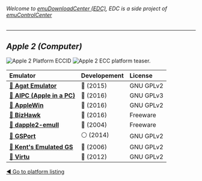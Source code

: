 ###### Welcome to [emuDownloadCenter (EDC)](https://github.com/PhoenixInteractiveNL/emuDownloadCenter/wiki/), EDC is a side project of [emuControlCenter](https://github.com/PhoenixInteractiveNL/emuControlCenter/wiki/)
***
## _Apple 2 (Computer)_
![](https://raw.githubusercontent.com/wiki/PhoenixInteractiveNL/emuDownloadCenter/images_platform/ecc_apple2_cell.png "Apple 2 Platform ECCID")
![](https://raw.githubusercontent.com/wiki/PhoenixInteractiveNL/emuDownloadCenter/images_platform/ecc_apple2_teaser.png "Apple 2 ECC platform teaser.")

| Emulator | Developement | License |
|:---------|:-------------|:--------|
| [:file_folder: **Agat Emulator**](https://github.com/PhoenixInteractiveNL/emuDownloadCenter/wiki/Emulator-agat#menu) | :large_blue_circle: (2015) | GNU GPLv2 |
| [:file_folder: **AIPC (Apple in a PC)**](https://github.com/PhoenixInteractiveNL/emuDownloadCenter/wiki/Emulator-aipc#menu) | :large_blue_circle: (2016) | GNU GPLv3 |
| [:file_folder: **AppleWin**](https://github.com/PhoenixInteractiveNL/emuDownloadCenter/wiki/Emulator-applewin#menu) | :large_blue_circle: (2016) | GNU GPLv2 |
| [:file_folder: **BizHawk**](https://github.com/PhoenixInteractiveNL/emuDownloadCenter/wiki/Emulator-bizhawk#menu) | :large_blue_circle: (2016) | Freeware |
| [:file_folder: **dapple2-emuII**](https://github.com/PhoenixInteractiveNL/emuDownloadCenter/wiki/Emulator-dapple2-emuii#menu) | :red_circle: (2004) | Freeware |
| [:file_folder: **GSPort**](https://github.com/PhoenixInteractiveNL/emuDownloadCenter/wiki/Emulator-gsport#menu) | :white_circle: (2014) | GNU GPLv2 |
| [:file_folder: **Kent's Emulated GS**](https://github.com/PhoenixInteractiveNL/emuDownloadCenter/wiki/Emulator-kegs#menu) | :red_circle: (2006) | GNU GPLv2 |
| [:file_folder: **Virtu**](https://github.com/PhoenixInteractiveNL/emuDownloadCenter/wiki/Emulator-virtu#menu) | :red_circle: (2012) | GNU GPLv2 |

[:arrow_backward: Go to platform listing](https://github.com/PhoenixInteractiveNL/emuDownloadCenter/wiki/EDC-Platform-List)
